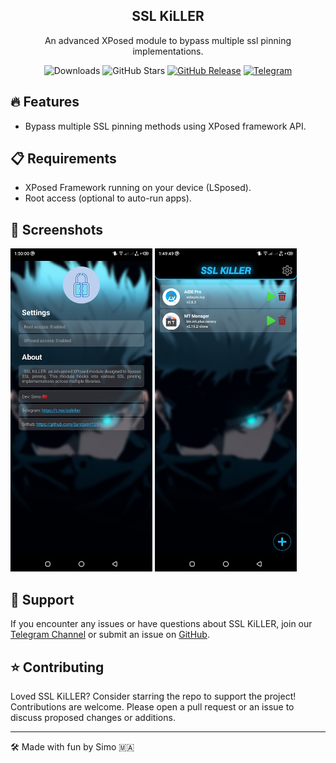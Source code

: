 <div align="center">

  ## SSL KiLLER
An advanced XPosed module to bypass multiple ssl pinning implementations.

![Downloads](https://img.shields.io/github/downloads/Xposed-Modules-Repo/com.simo.ssl.killer/total)
![GitHub Stars](https://img.shields.io/github/stars/Xposed-Modules-Repo/com.simo.ssl.killer)
[![GitHub Release](https://img.shields.io/github/v/release/Xposed-Modules-Repo/com.simo.ssl.killer)](https://github.com/Xposed-Modules-Repo/com.simo.ssl.killer/releases)
[![Telegram](https://img.shields.io/badge/Telegram-Channel-blue.svg?logo=telegram)](https://t.me/sslkiller)

</div>

## 🔥 Features

- Bypass multiple SSL pinning methods using XPosed framework API.

## 📋 Requirements

- XPosed Framework running on your device (LSposed).
- Root access (optional to auto-run apps).

## 📱 Screenshots
<p float="left">
  <img src="https://raw.githubusercontent.com/Xposed-Modules-Repo/com.simo.ssl.killer/main/2.png" width="45%" />
  <img src="https://raw.githubusercontent.com/Xposed-Modules-Repo/com.simo.ssl.killer/main/1.png" width="45%" /> 
</p>

## 💬 Support

If you encounter any issues or have questions about SSL KiLLER, join our [Telegram Channel](https://t.me/sslkiller) or submit an issue on [GitHub](https://github.com/Xposed-Modules-Repo/com.simo.ssl.killer/issues).

## ⭐ Contributing

Loved SSL KiLLER? Consider starring the repo to support the project! Contributions are welcome. Please open a pull request or an issue to discuss proposed changes or additions.

---

🛠️ Made with fun by Simo 🇲🇦
